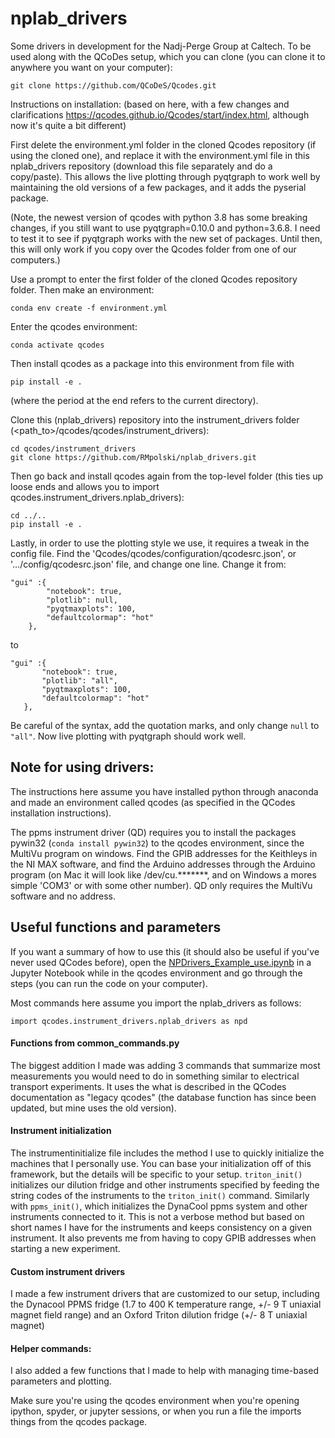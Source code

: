 # nplab_drivers
Some drivers in development for the Nadj-Perge Group at Caltech.
To be used along with the QCoDes setup, which you can clone (you can clone it to anywhere you want on your computer):

`git clone https://github.com/QCoDeS/Qcodes.git`

Instructions on installation: (based on here, with a few changes and clarifications https://qcodes.github.io/Qcodes/start/index.html, although now it's quite a bit different)

First delete the environment.yml folder in the cloned Qcodes repository (if using the cloned one), and replace it with the environment.yml file in this nplab_drivers repository (download this file separately and do a copy/paste). This allows the live plotting through pyqtgraph to work well by maintaining the old versions of a few packages, and it adds the pyserial package.

(Note, the newest version of qcodes with python 3.8 has some breaking changes, if you still want to use pyqtgraph=0.10.0 and python=3.6.8. I need to test it to see if pyqtgraph works with the new set of packages. Until then, this will only work if you copy over the Qcodes folder from one of our computers.)

Use a prompt to enter the first folder of the cloned Qcodes repository folder. Then make an environment:

`conda env create -f environment.yml`

Enter the qcodes environment:

`conda activate qcodes`

Then install qcodes as a package into this environment from file with

`pip install -e .`

(where the period at the end refers to the current directory).

Clone this (nplab_drivers) repository into the instrument_drivers folder (<path_to>/qcodes/qcodes/instrument_drivers):

```
cd qcodes/instrument_drivers
git clone https://github.com/RMpolski/nplab_drivers.git
```

Then go back and install qcodes again from the top-level folder (this ties up loose ends and allows you to import qcodes.instrument_drivers.nplab_drivers):

```
cd ../..
pip install -e .
```

Lastly, in order to use the plotting style we use, it requires a tweak in the config file. Find the 'Qcodes/qcodes/configuration/qcodesrc.json', or '.../config/qcodesrc.json' file, and change one line. Change it from:

```
"gui" :{
        "notebook": true,
        "plotlib": null,
        "pyqtmaxplots": 100,
        "defaultcolormap": "hot"
    },
 ```
    
 to 
 
 ```
 "gui" :{
        "notebook": true,
        "plotlib": "all",
        "pyqtmaxplots": 100,
        "defaultcolormap": "hot"
    },
 ```
    
 Be careful of the syntax, add the quotation marks, and only change `null` to `"all"`. Now live plotting with pyqtgraph should work well.

## Note for using drivers:
The instructions here assume you have installed python through anaconda and made an environment called qcodes (as specified in the QCodes installation instructions).

The ppms instrument driver (QD) requires you to install the packages pywin32 (`conda install pywin32`) to the qcodes environment, since the MultiVu program on windows. Find the GPIB addresses for the Keithleys in the NI MAX software, and find the Arduino addresses through the Arduino program (on Mac it will look like /dev/cu.*******, and on Windows a mores simple 'COM3' or with some other number). QD only requires the MultiVu software and no address.


## Useful functions and parameters

If you want a summary of how to use this (it should also be useful if you've never used QCodes before), open the [NPDrivers_Example_use.ipynb](NPDrivers_Example_Use.ipynb) in a Jupyter Notebook while in the qcodes environment and go through the steps (you can run the code on your computer).

Most commands here assume you import the nplab_drivers as follows:

`import qcodes.instrument_drivers.nplab_drivers as npd`

#### Functions from common_commands.py
The biggest addition I made was adding 3 commands that summarize most measurements you would need to do in something similar to electrical transport experiments. It uses the what is described in the QCodes documentation as "legacy qcodes" (the database function has since been updated, but mine uses the old version). 

#### Instrument initialization
The instrumentinitialize file includes the method I use to quickly initialize the machines that I personally use. You can base your initialization off of this framework, but the details will be specific to your setup. `triton_init()` initializes our dilution fridge and other instruments specified by feeding the string codes of the instruments to the `triton_init()` command. Similarly with `ppms_init()`, which initializes the DynaCool ppms system and other instruments connected to it. This is not a verbose method but based on short names I have for the instruments and keeps consistency on a given instrument. It also prevents me from having to copy GPIB addresses when starting a new experiment.

#### Custom instrument drivers
I made a few instrument drivers that are customized to our setup, including the Dynacool PPMS fridge (1.7 to 400 K temperature range, +/- 9 T uniaxial magnet field range) and an Oxford Triton dilution fridge (+/- 8 T uniaxial magnet)

#### Helper commands:
I also added a few functions that I made to help with managing time-based parameters and plotting.


Make sure you're using the qcodes environment when you're opening ipython, spyder, or jupyter sessions, or when you run a file the imports things from the qcodes package.

